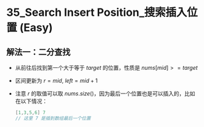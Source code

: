 # 35_Search Insert Position_搜索插入位置 (Easy)

## 解法一：二分查找

- 从前往后找到第一个大于等于 $target$ 的位置，性质是 $nums[mid] >= target$
- 区间更新为 $r = mid$, $left = mid + 1$
- 注意 $r$ 的取值可以取 $nums.size()$，因为最后一个位置也是可以插入的，比如在以下情况：

    ```cpp
    [1,3,5,6] 7
    // 这里 7 是插到数组最后一个位置
    ```
